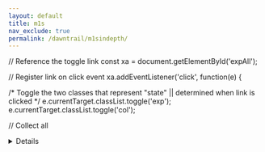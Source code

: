 ```yaml
---
layout: default
title: m1s
nav_exclude: true
permalink: /dawntrail/m1sindepth/
---
```

// Reference the toggle link
const xa = document.getElementById('expAll');

// Register link on click event
xa.addEventListener('click', function(e) {

  /* Toggle the two classes that represent "state"
  || determined when link is clicked
  */
  e.currentTarget.classList.toggle('exp');
  e.currentTarget.classList.toggle('col');

  // Collect all <details> into a NodeList
  const details = document.querySelectorAll('details');

  /* Convert NodeList into an array then iterate
  || through it...
  */
  Array.from(details).forEach(function(obj, idx) {

    /* If the link has the class .exp...
    || make each <detail>'s open attribute true
    */
    if (e.currentTarget.classList.contains('exp')) {
      obj.open = true;
      // Otherwise remove [open]
    } else {
      obj.removeAttribute('open');
    }

  });

}, false);

<a href='#/' id='expAll' class='col'>Expand All</a>
<dl>
  <dt>0:08</dt>
  <dd>
    <details><summary>Quadruple Crossing</summary>
      Black Cat will target the closest 4 players with a cone aoe twice. the baited cones apply a slashing vuln debuff which will result in death if hit by 2, so the party will have to divide into 2 sets of 4 players to bait. after both sets of cones, she will follow by again sending 2 sets of 4 cone aoes, first where the first set were baited, then where the second set were. simply stand away from where the first set were baited, then move if necessary to avoid the 2nd set.
    </details>
  </dd>
  <dt>0:27</dt>
  <dd>
    <details><summary><font color="blue">Biscuit Maker</font></summary>
      2 hit tankbuster with vuln.
    </details>
  </dd>
  <dt>0:52</dt>
  <dd>
    <details><summary>One-Two Paw</summary>
      Black Cat which will cleave one half of the arena, then the other, telegraphed by the glowing claws at her sides. she will then spawn 2 clones, who will repeat the same set of cleaves as the boss. this will leave a small pizza slice of the arena safe. start there, then dodge through the boss to the pizza slice on the opposite side. as you dodge to the second safe spot, Black Cat will start casting either quadruple swipe or double swipe, signifying a support/dps pair stack, or a light party stack on healers, respectively.
    </details>
  </dd>
  <dt>1:35</dt>
  <dd>
    <details><summary>Leaping Quadruple Crossing</summary>
      Black Cat will tether left or right, and shortly after will jump to the position tethered and repeat the first mechanic’s baited cleaves. this time, on the second non-targeted cleave, she will repeat either dps/support pairs or light party stacks, whichever was cast during the clones.
    </details>
  </dd>
  <dt>1:57</dt>
  <dd>
    <font color="red">Bloody Scratch</font>
  </dd>
  <dt>2:16</dt>
  <dd>
    <details><summary>Mouser</summary>
      Black Cat will start indicating aoes on various tiles around the arena. each tile will be hit once, and all but 4 will be hit twice. when a tile is hit once, it cracks, then when hit again, will break and fall, leaving a hole. dodge onto a tile after it gets hit, and make sure you end up on a tile that wont be hit a second time. the final safe tiles will form a zigzag pattern through the middle. 4 tiles will reform whole, leaving either 2 rows or 2 columns safe.
    </details>
  </dd>
  <dt>2:26-3:30</dt>
  <dd>
    <details><summary>Mouser 1 Phase</summary>
      Copycat will spawn an add either north or west, whichever is the end of the safe squares. this add will perform one of 2 attacks, repeated 4 times, on each of either all supports or all dps. each attack will happen twice. one player will be marked with a paw mark over their head to indicate who is being targeted. regardless of which attack the clone is charging, when it hits the targeted player, it will also hit all tiles in a vertical and horizontal line of the player, doing small damage and unsurvivable knockback to anyone hit (you can anti-knockback this if desired). if the add raises her glowing left arm, she will slam down and damage the tile the targeted player is standing on. if the tile was already cracked, it will fall through and the player will die. if the add crouches down and her right arm glows, the targeted player will be knocked into the air and forward one tile’s worth of distance. when that player lands, the tile they land on will be damaged, and will fall through if already cracked.
    </details>
  </dd>
  <dt>3:38</dt>
  <dd>
    <details><summary><font color="cyan">Biscuit Maker</font></summary>
      2 hit tankbuster with vuln.
    </details>
  </dd>
  <dt>3:50</dt>
  <dd>
    <details><summary>Platform Reform</summary>
      Black Cat will start reforming the outside edge tiles and charging a knockback. this knockback cannot be prevented, but can be cancelled with a movement skill. 4 tiles will be forming faster, a pair each on opposite corners. get knocked into one of those corners, then spread out to resolve the spread aoes on each player after.
    </details>
  </dd>
  <dt></dt>
  <dd>
    <details><summary>title</summary>
    </details>
  </dd>
  <dt></dt>
  <dd>
    <details><summary>title</summary>
    </details>
  </dd>
  <dt></dt>
  <dd>
    <details><summary>title</summary>
    </details>
  </dd>
  <dt></dt>
  <dd>
    <details><summary>title</summary>
    </details>
  </dd>
  <dt></dt>
  <dd>
    <details><summary>title</summary>
    </details>
  </dd>
  <dt></dt>
  <dd>
    <details><summary>title</summary>
    </details>
  </dd>
  <dt></dt>
  <dd>
    <details><summary>title</summary>
    </details>
  </dd>
  <dt></dt>
  <dd>
    <details><summary>title</summary>
    </details>
  </dd>
  <dt></dt>
  <dd>
    <details><summary>title</summary>
    </details>
  </dd>
  <dt></dt>
  <dd>
    <details><summary>title</summary>
    </details>
  </dd>
  <dt></dt>
  <dd>
    <details><summary>title</summary>
    </details>
  </dd>
  <dt></dt>
  <dd>
    <details><summary>title</summary>
    </details>
  </dd>
  <dt></dt>
  <dd>
    <details><summary>title</summary>
    </details>
  </dd>
  <dt></dt>
  <dd>
    <details><summary>title</summary>
    </details>
  </dd>
  <dt></dt>
  <dd>
    <details><summary>title</summary>
    </details>
  </dd>
  <dt></dt>
  <dd>
    <details><summary>title</summary>
    </details>
  </dd>
</dl>
